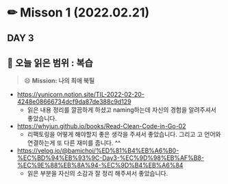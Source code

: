 # ✏ Misson 1 (2022.02.21)
## DAY 3
📖 오늘 읽은 범위 : 복습 
---
> 😄 **Mission: 나의 최애 북틸**
 - https://yunicorn.notion.site/TIL-2022-02-20-4248e08666734dcf9da87de388c9d129
   - 읽은 내용 정리를 깔끔하게 하셨고 naming하는데 자신의 경험을 알려주셔서 좋았습니다.
 - https://whyjun.github.io/books/Read-Clean-Code-in-Go-02
   - 리팩토링을 어떻게 해야할지 좋은 생각을 주셔서 좋았습니다. 그리고 고 언어와 연결하는게 또 다른 재미를 줍니다. ^^
 - https://velog.io/@bamichoi/%ED%81%B4%EB%A6%B0-%EC%BD%94%EB%93%9C-Day3-%EC%9D%98%EB%AF%B8-%EC%9E%88%EB%8A%94-%EC%9D%B4%EB%A6%84
   - 읽은 부분을 자신의 소감과 잘 정리 해주셔서 좋았습니다. 